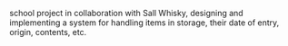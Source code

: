 school project in collaboration with Sall Whisky, designing and implementing a system for handling items in storage, their date of entry, origin, contents, etc.
